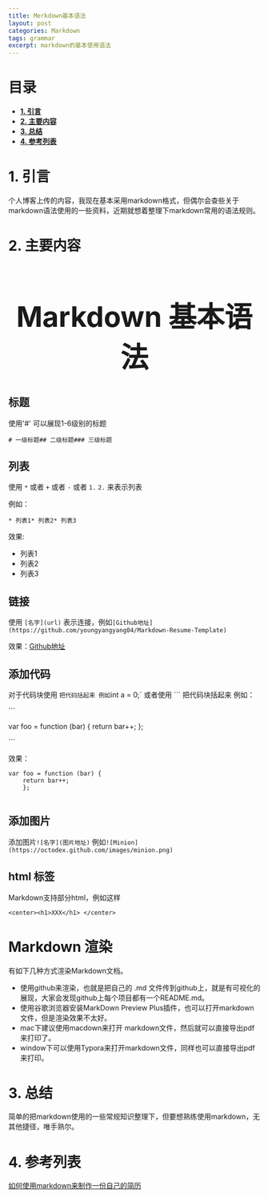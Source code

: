 ```yaml
---
title: Merkdown基本语法
layout: post
categories: Markdown
tags: grammar
excerpt: markdown的基本使用语法
---
```


# 目录 <span id="home">

* **[1. 引言](#1)**
* **[2. 主要内容](#2)**
* **[3. 总结](#3)**
* **[4. 参考列表](#4)**

# 1. 引言 <span id="1">  

个人博客上传的内容，我现在基本采用markdown格式，但偶尔会查些关于markdown语法使用的一些资料，近期就想着整理下markdown常用的语法规则。

# 2. 主要内容<span id="2">  

# <center><h1>Markdown 基本语法</h1></center>

## **标题**

使用'#' 可以展现1-6级别的标题

```
# 一级标题## 二级标题### 三级标题
```

## **列表**

使用 `*` 或者 `+` 或者 `-` 或者 `1.` `2.` 来表示列表

例如：

```
* 列表1* 列表2* 列表3
```

效果:

- 列表1
- 列表2
- 列表3

## **链接**

使用 `[名字](url)` 表示连接，例如`[Github地址](https://github.com/youngyangyang04/Markdown-Resume-Template)` 

效果：[Github地址](https://github.com/youngyangyang04/Markdown-Resume-Template)

## **添加代码**

对于代码块使用 ` 把代码括起来 例如 `int a = 0;` 或者使用 ``` 把代码块括起来 例如：

\```

var foo = function (bar) { return bar++; };

\```

效果：

```
var foo = function (bar) {  
	return bar++;
	};
	
```

## **添加图片**

添加图片`![名字](图片地址)` 例如`![Minion](https://octodex.github.com/images/minion.png)`

## **html 标签**

Markdown支持部分html，例如这样

```
<center><h1>XXX</h1> </center>
```

# Markdown 渲染

有如下几种方式渲染Markdown文档。

- 使用github来渲染，也就是把自己的 .md 文件传到github上，就是有可视化的展现，大家会发现github上每个项目都有一个README.md。
- 使用谷歌浏览器安装MarkDown Preview Plus插件，也可以打开markdown文件，但是渲染效果不太好。
- mac下建议使用macdown来打开 markdown文件，然后就可以直接导出pdf来打印了。
- window下可以使用Typora来打开markdown文件，同样也可以直接导出pdf来打印。

# 3. 总结 <span id="3">  

简单的把markdown使用的一些常规知识整理下，但要想熟练使用markdown，无其他捷径，唯手熟尔。

# 4. 参考列表 <span id="4">  

[如何使用markdown来制作一份自己的简历](https://mp.weixin.qq.com/s/33P_Ur7TUeBqrbShuebgYA)



